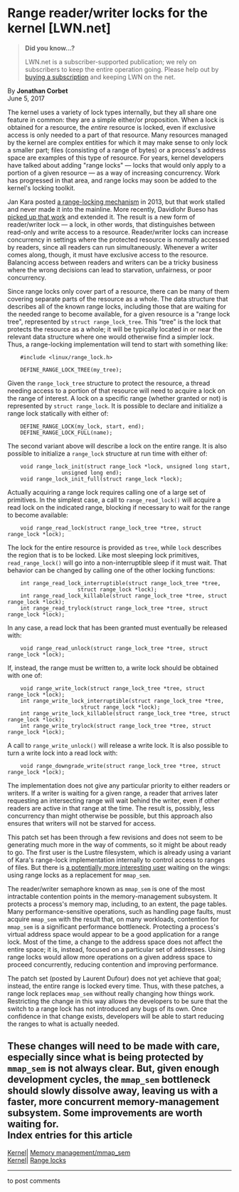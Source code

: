 # Range reader/writer locks for the kernel [LWN.net]

> **Did you know...?**
> 
> LWN.net is a subscriber-supported publication; we rely on subscribers to keep the entire operation going. Please help out by [buying a subscription](/Promo/nst-nag4/subscribe) and keeping LWN on the net. 

By **Jonathan Corbet**  
June 5, 2017 

The kernel uses a variety of lock types internally, but they all share one feature in common: they are a simple either/or proposition. When a lock is obtained for a resource, the _entire_ resource is locked, even if exclusive access is only needed to a part of that resource. Many resources managed by the kernel are complex entities for which it may make sense to only lock a smaller part; files (consisting of a range of bytes) or a process's address space are examples of this type of resource. For years, kernel developers have talked about adding "range locks" — locks that would only apply to a portion of a given resource — as a way of increasing concurrency. Work has progressed in that area, and range locks may soon be added to the kernel's locking toolkit. 

Jan Kara posted [a range-locking mechanism](/Articles/535843/) in 2013, but that work stalled and never made it into the mainline. More recently, Davidlohr Bueso has [picked up that work](/Articles/722741/) and extended it. The result is a new form of reader/writer lock — a lock, in other words, that distinguishes between read-only and write access to a resource. Reader/writer locks can increase concurrency in settings where the protected resource is normally accessed by readers, since all readers can run simultaneously. Whenever a writer comes along, though, it must have exclusive access to the resource. Balancing access between readers and writers can be a tricky business where the wrong decisions can lead to starvation, unfairness, or poor concurrency. 

Since range locks only cover part of a resource, there can be many of them covering separate parts of the resource as a whole. The data structure that describes all of the known range locks, including those that are waiting for the needed range to become available, for a given resource is a "range lock tree", represented by `struct range_lock_tree`. This "tree" is the lock that protects the resource as a whole; it will be typically located in or near the relevant data structure where one would otherwise find a simpler lock. Thus, a range-locking implementation will tend to start with something like: 
    
    
        #include <linux/range_lock.h>
    
        DEFINE_RANGE_LOCK_TREE(my_tree);
    

Given the `range_lock_tree` structure to protect the resource, a thread needing access to a portion of that resource will need to acquire a lock on the range of interest. A lock on a specific range (whether granted or not) is represented by `struct range_lock`. It is possible to declare and initialize a range lock statically with either of: 
    
    
        DEFINE_RANGE_LOCK(my_lock, start, end);
        DEFINE_RANGE_LOCK_FULL(name);
    

The second variant above will describe a lock on the entire range. It is also possible to initialize a `range_lock` structure at run time with either of: 
    
    
        void range_lock_init(struct range_lock *lock, unsigned long start,
        			 unsigned long end);
        void range_lock_init_full(struct range_lock *lock);
    

Actually acquiring a range lock requires calling one of a large set of primitives. In the simplest case, a call to `range_read_lock()` will acquire a read lock on the indicated range, blocking if necessary to wait for the range to become available: 
    
    
        void range_read_lock(struct range_lock_tree *tree, struct range_lock *lock);
    

The lock for the entire resource is provided as `tree`, while `lock` describes the region that is to be locked. Like most sleeping lock primitives, `read_range_lock()` will go into a non-interruptible sleep if it must wait. That behavior can be changed by calling one of the other locking functions: 
    
    
        int range_read_lock_interruptible(struct range_lock_tree *tree,
    				      struct range_lock *lock);
        int range_read_lock_killable(struct range_lock_tree *tree, struct range_lock *lock);
        int range_read_trylock(struct range_lock_tree *tree, struct range_lock *lock);
    

In any case, a read lock that has been granted must eventually be released with: 
    
    
        void range_read_unlock(struct range_lock_tree *tree, struct range_lock *lock);
    

If, instead, the range must be written to, a write lock should be obtained with one of: 
    
    
        void range_write_lock(struct range_lock_tree *tree, struct range_lock *lock);
        int range_write_lock_interruptible(struct range_lock_tree *tree,
    				       struct range_lock *lock);
        int range_write_lock_killable(struct range_lock_tree *tree, struct range_lock *lock);
        int range_write_trylock(struct range_lock_tree *tree, struct range_lock *lock);
    

A call to `range_write_unlock()` will release a write lock. It is also possible to turn a write lock into a read lock with: 
    
    
        void range_downgrade_write(struct range_lock_tree *tree, struct range_lock *lock);
    

The implementation does not give any particular priority to either readers or writers. If a writer is waiting for a given range, a reader that arrives later requesting an intersecting range will wait behind the writer, even if other readers are active in that range at the time. The result is, possibly, less concurrency than might otherwise be possible, but this approach also ensures that writers will not be starved for access. 

This patch set has been through a few revisions and does not seem to be generating much more in the way of comments, so it might be about ready to go. The first user is the Lustre filesystem, which is already using a variant of Kara's range-lock implementation internally to control access to ranges of files. But there is [a potentially more interesting user](/Articles/723648/) waiting on the wings: using range locks as a replacement for `mmap_sem`. 

The reader/writer semaphore known as `mmap_sem` is one of the most intractable contention points in the memory-management subsystem. It protects a process's memory map, including, to an extent, the page tables. Many performance-sensitive operations, such as handling page faults, must acquire `mmap_sem` with the result that, on many workloads, contention for `mmap_sem` is a significant performance bottleneck. Protecting a process's virtual address space would appear to be a good application for a range lock. Most of the time, a change to the address space does not affect the entire space; it is, instead, focused on a particular set of addresses. Using range locks would allow more operations on a given address space to proceed concurrently, reducing contention and improving performance. 

The patch set (posted by Laurent Dufour) does not yet achieve that goal; instead, the entire range is locked every time. Thus, with these patches, a range lock replaces `mmap_sem` without really changing how things work. Restricting the change in this way allows the developers to be sure that the switch to a range lock has not introduced any bugs of its own. Once confidence in that change exists, developers will be able to start reducing the ranges to what is actually needed. 

These changes will need to be made with care, especially since what is being protected by `mmap_sem` is not always clear. But, given enough development cycles, the `mmap_sem` bottleneck should slowly dissolve away, leaving us with a faster, more concurrent memory-management subsystem. Some improvements are worth waiting for.  
Index entries for this article  
---  
[Kernel](/Kernel/Index)| [Memory management/mmap_sem](/Kernel/Index#Memory_management-mmap_sem)  
[Kernel](/Kernel/Index)| [Range locks](/Kernel/Index#Range_locks)  
  


* * *

to post comments 
